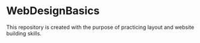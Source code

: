# WebDesignBasics
This repository is created with the purpose of practicing layout and website building skills. 
